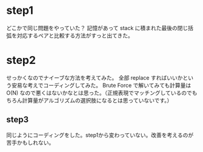 # step1

どこかで同じ問題をやっていた？
記憶があって stack に積まれた最後の閉じ括弧を対応するペアと比較する方法がすっと出てきた。

# step2

せっかくなのでナイーブな方法を考えてみた。
全部 replace すればいいかという安易な考えでコーディングしてみた。
Brute Force で解いてみても計算量は O(N) なので悪くはないかなとは思った。（正規表現でマッチングしているのでもちろん計算量がアルゴリズムの選択肢になるとは思っていないです。）

## step3

同じようにコーディングをした。step1から変わっていない。改善を考えるのが苦手かもしれない。
